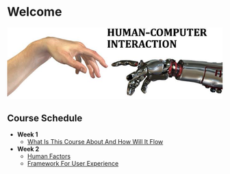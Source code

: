 # Welcome

![HCI](_images/HCI-image.jpeg)

## Course Schedule

- **Week 1**
  - [What Is This Course About And How Will It Flow](week1/what-is-this-course-about.md)
- **Week 2**
  - [Human Factors](week2/human-factors.md)
  - [Framework For User Experience](week2/framework-for-user-experience.md)
